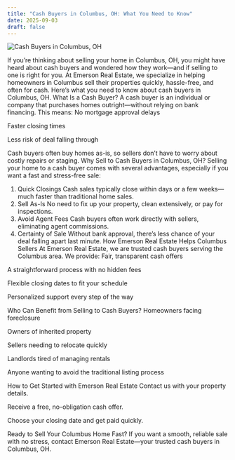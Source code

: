 ```yaml
---
title: "Cash Buyers in Columbus, OH: What You Need to Know"
date: 2025-09-03
draft: false
---
```


![Cash Buyers in Columbus, OH](/images/columbus-home-cash-offer.webp)

If you’re thinking about selling your home in Columbus, OH, you might have heard about cash buyers and wondered how they work—and if selling to one is right for you. At Emerson Real Estate, we specialize in helping homeowners in Columbus sell their properties quickly, hassle-free, and often for cash.
Here’s what you need to know about cash buyers in Columbus, OH.
What Is a Cash Buyer?
A cash buyer is an individual or company that purchases homes outright—without relying on bank financing. This means:
No mortgage approval delays
 
Faster closing times
 
Less risk of deal falling through
 
Cash buyers often buy homes as-is, so sellers don’t have to worry about costly repairs or staging.
Why Sell to Cash Buyers in Columbus, OH?
Selling your home to a cash buyer comes with several advantages, especially if you want a fast and stress-free sale:
1. Quick Closings
Cash sales typically close within days or a few weeks—much faster than traditional home sales.
2. Sell As-Is
No need to fix up your property, clean extensively, or pay for inspections.
3. Avoid Agent Fees
Cash buyers often work directly with sellers, eliminating agent commissions.
4. Certainty of Sale
Without bank approval, there’s less chance of your deal falling apart last minute.
How Emerson Real Estate Helps Columbus Sellers
At Emerson Real Estate, we are trusted cash buyers serving the Columbus area. We provide:
Fair, transparent cash offers
 
A straightforward process with no hidden fees
 
Flexible closing dates to fit your schedule
 
Personalized support every step of the way
 
Who Can Benefit from Selling to Cash Buyers?
Homeowners facing foreclosure
 
Owners of inherited property
 
Sellers needing to relocate quickly
 
Landlords tired of managing rentals
 
Anyone wanting to avoid the traditional listing process
 
How to Get Started with Emerson Real Estate
Contact us with your property details.
 
Receive a free, no-obligation cash offer.
 
Choose your closing date and get paid quickly.
 
Ready to Sell Your Columbus Home Fast?
If you want a smooth, reliable sale with no stress, contact Emerson Real Estate—your trusted cash buyers in Columbus, OH.